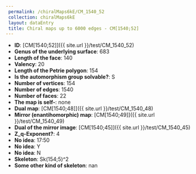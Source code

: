 ```yaml
--- 
 permalink: /chiralMaps6kE/CM_1540_52 
 collection: chiralMaps6kE
 layout: dataEntry
 title: Chiral maps up to 6000 edges - CM[1540;52]
---
```


- **ID**: [CM[1540;52]]({{ site.url }}/test/CM_1540_52)
- **Genus of the underlying surface**: 683
- **Length of the face**: 140
- **Valency**: 20
- **Length of the Petrie polygon**: 154
- **Is the automorphism group solvable?**: S
- **Number of vertices**: 154
- **Number of edges**: 1540
- **Number of faces**: 22
- **The map is self-**: none
- **Dual map**: [CM[1540;48]]({{ site.url }}/test/CM_1540_48)
- **Mirror (enantihomorphic) map**: [CM[1540;49]]({{ site.url }}/test/CM_1540_49)
- **Dual of the mirror image**: [CM[1540;45]]({{ site.url }}/test/CM_1540_45)
- **Z_q-Exponent?**: 4
- **No idea**:  17:50
- **No idea**: Y
- **No idea**: N
- **Skeleton**: Sk(154;5)^2
- **Some other kind of skeleton**: nan
